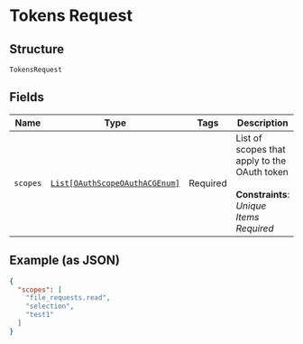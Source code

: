
# Tokens Request

## Structure

`TokensRequest`

## Fields

| Name | Type | Tags | Description |
|  --- | --- | --- | --- |
| `scopes` | [`List[OAuthScopeOAuthACGEnum]`](../../doc/models/o-auth-scope-o-auth-acg-enum.md) | Required | List of scopes that apply to the OAuth token<br><br>**Constraints**: *Unique Items Required* |

## Example (as JSON)

```json
{
  "scopes": [
    "file_requests.read",
    "selection",
    "test1"
  ]
}
```

